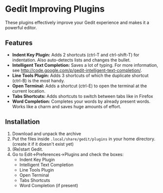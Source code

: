 Gedit Improving Plugins
=====
These plugins effectively improve your Gedit experience and makes it a powerful editor.

Features
---
* **Indent Key Plugin:** Adds 2 shortcuts (ctrl-T and ctrl-shift-T) for indentation. Also auto-detects lists and changes the bullet.
* **Intelligent Text Completion:** Saves a lot of typing. For more information, see http://code.google.com/p/gedit-intelligent-text-completion/.
* **Line Tools Plugin:** Adds 3 shortcuts of which the duplicate shortcut (ctrl-B) is the most handy.
* **Open Terminal:** Adds a shortcut (ctrl-E) to open the terminal at the current location.
* **Tabs Shortcuts:** Adds shortcuts to switch between tabs like in Firefox
* **Word Completion:** Completes your words by already present words. Works like a charm and saves huge amounts of effort.

Installation
---
1. Download and unpack the archive
1. Put the files inside `.local/share/gedit/plugins` in your home directory. (create it if it doesn't exist yet)
1. (Re)start Gedit.
1. Go to Edit->Preferences->Plugins and check the boxes:
    * Indent Key Plugin
    * Intelligent Text Completion
    * Line Tools Plugin
    * Open Terminal
    * Tabs Shortcuts
    * Word Completion (if present)
